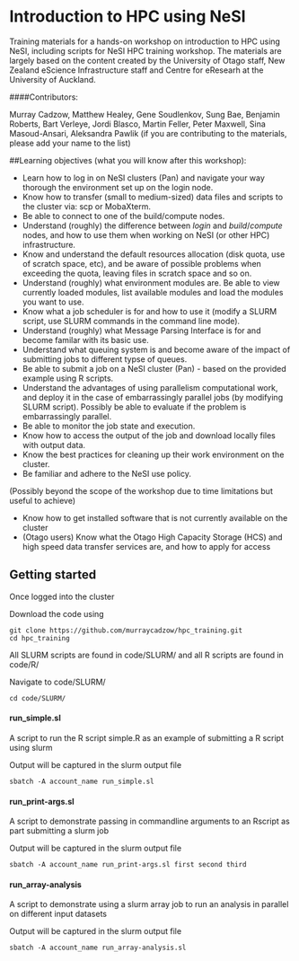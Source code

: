 # Introduction to HPC using NeSI

Training materials for a hands-on workshop on introduction to HPC using NeSI, including scripts for NeSI HPC training workshop. The materials are largely based on the content created by the University of Otago staff, New Zealand eScience Infrastructure staff and Centre for eResearh at the University of Auckland.

####Contributors:

Murray Cadzow, Matthew Healey, Gene Soudlenkov, Sung Bae, Benjamin Roberts,  Bart Verleye, Jordi Blasco, Martin Feller, Peter Maxwell, Sina Masoud-Ansari, Aleksandra Pawlik
(if you are contributing to the materials, please add your name to the list)


##Learning objectives (what you will know after this workshop):

* Learn how to log in on NeSI clusters (Pan) and navigate your  way thorough the environment set up on the login node.
* Know how to transfer (small to medium-sized) data files and scripts to the cluster via: scp or MobaXterm. 
* Be able to connect to one of the build/compute nodes.
* Understand (roughly) the difference between *login* and *build*/*compute* nodes, and how to use them when working on NeSI (or other HPC) infrastructure.
* Know and understand the default resources allocation (disk quota, use of scratch space, etc), and be aware of possible problems when exceeding the quota, leaving files in scratch space and so on.
* Understand (roughly) what environment modules are. Be able to view currently loaded modules, list available modules and load the modules you want to use.
* Know what a job scheduler is for and how to use it (modify a SLURM script, use SLURM commands in the command line mode).
* Understand (roughly) what Message Parsing Interface is for and become familar with its basic use.
* Understand what queuing system is and become aware of the impact of submitting jobs to different typse of queues.
* Be able to submit a job on a NeSI cluster (Pan) - based on the provided example using R scripts.
* Understand the advantages of using parallelism computational work, and deploy it in the case of embarrassingly parallel jobs (by modifying SLURM script). Possibly be able to evaluate if the problem is embarrassingly parallel.
* Be able to monitor the job state and execution.
* Know how to access the output of the job and download locally files with output data.
* Know the best practices for cleaning up their work environment on the cluster.
* Be familiar and adhere to the NeSI use policy.

(Possibly beyond the scope of the workshop due to time limitations but useful to achieve)
* Know how to get installed software that is not currently available on the cluster
* (Otago users) Know what the Otago High Capacity Storage (HCS) and high speed data transfer services are, and how to apply for access  

## Getting started

Once logged into the cluster

Download the code using
```
git clone https://github.com/murraycadzow/hpc_training.git
cd hpc_training
```

All SLURM scripts are found in code/SLURM/ and all R scripts are found in code/R/


Navigate to code/SLURM/
```
cd code/SLURM/
```


#### run_simple.sl

A script to run the R script simple.R as an example of submitting a R script using slurm

Output will be captured in the slurm output file

```
sbatch -A account_name run_simple.sl
```

#### run_print-args.sl

A script to demonstrate passing in commandline arguments to an Rscript as part submitting a slurm job

Output will be captured in the slurm output file

```
sbatch -A account_name run_print-args.sl first second third
```


#### run_array-analysis

A script to demonstrate using a slurm array job to run an analysis in parallel on different input datasets

Output will be captured in the slurm output file

```
sbatch -A account_name run_array-analysis.sl
```


